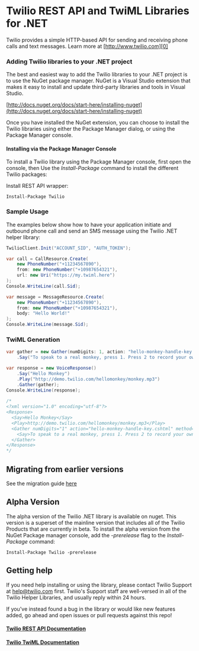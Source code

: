 # Twilio REST API and TwiML Libraries for .NET

Twilio provides a simple HTTP-based API for sending and receiving phone calls and text messages. Learn more at [http://www.twilio.com][0]

### Adding Twilio libraries to your .NET project

The best and easiest way to add the Twilio libraries to your .NET project is to use the NuGet package manager.  NuGet is a Visual Studio extension that makes it easy to install and update third-party libraries and tools in Visual Studio.  

[http://docs.nuget.org/docs/start-here/installing-nuget](http://docs.nuget.org/docs/start-here/installing-nuget)

Once you have installed the NuGet extension, you can choose to install the Twilio libraries using either the Package Manager dialog, or using the Package Manager console.

#### Installing via the Package Manager Console

To install a Twilio library using the Package Manager console, first open the console, then Use the _Install-Package_ command to install the different Twilio packages:

Install REST API wrapper:

    Install-Package Twilio

### Sample Usage

The examples below show how to have your application initiate and outbound phone call and send an SMS message using the Twilio .NET helper library:
```csharp
TwilioClient.Init("ACCOUNT_SID", "AUTH_TOKEN");

var call = CallResource.Create(
    new PhoneNumber("+11234567890"), 
    from: new PhoneNumber("+10987654321"), 
    url: new Uri("https://my.twiml.here")
);
Console.WriteLine(call.Sid);

var message = MessageResource.Create(
    new PhoneNumber("+11234567890"), 
    from: new PhoneNumber("+10987654321"), 
    body: "Hello World!"
);
Console.WriteLine(message.Sid);
```

### TwiML Generation
```csharp
var gather = new Gather(numDigits: 1, action: "hello-monkey-handle-key.cshtml", method: "POST")
    .Say("To speak to a real monkey, press 1. Press 2 to record your own monkey howl. Press any other key to start over.");

var response = new VoiceResponse()
    .Say("Hello Monkey")
    .Play("http://demo.twilio.com/hellomonkey/monkey.mp3")
    .Gather(gather);
Console.WriteLine(response);
    
/*
<?xml version="1.0" encoding="utf-8"?>
<Response>
  <Say>Hello Monkey</Say>
  <Play>http://demo.twilio.com/hellomonkey/monkey.mp3</Play>
  <Gather numDigits="1" action="hello-monkey-handle-key.cshtml" method="POST">
    <Say>To speak to a real monkey, press 1. Press 2 to record your own monkey howl. Press any other key to start over.</Say>
  </Gather>
</Response>
*/
``` 

## Migrating from earlier versions
See the migration guide [here][3] 

## Alpha Version
The alpha version of the Twilio .NET library is available on nuget.  This version is a superset of the mainline version that includes all of the Twilio Products that are currently in beta. To install the alpha version from the NuGet Package manager console, add the *-prerelease* flag to the *Install-Package* command:

    Install-Package Twilio -prerelease
    
## Getting help

If you need help installing or using the library, please contact Twilio Support at help@twilio.com first. Twilio's Support staff are well-versed in all of the Twilio Helper Libraries, and usually reply within 24 hours.

If you've instead found a bug in the library or would like new features added, go ahead and open issues or pull requests against this repo!

#### [Twilio REST API Documentation][1]
#### [Twilio TwiML Documentation][2]

[0]: http://www.twilio.com
[1]: http://www.twilio.com/docs/api/rest
[2]: http://www.twilio.com/docs/api/twiml
[3]: https://www.twilio.com/docs/libraries/csharp/migration-guide